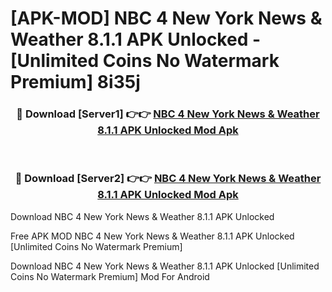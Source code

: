 # [APK-MOD] NBC 4 New York  News & Weather 8.1.1 APK Unlocked - [Unlimited Coins No Watermark Premium] 8i35j



<div align="center">
<h3>🔴 Download [Server1] 👉👉 <a href="https://momento.my/?title=NBC_4_New_York__News_&_Weather_8.1.1_APK_Unlocked">NBC 4 New York  News & Weather 8.1.1 APK Unlocked Mod Apk</a></h3><br>

<h3>🔴 Download [Server2] 👉👉 <a href="https://momento.my/?title=NBC_4_New_York__News_&_Weather_8.1.1_APK_Unlocked">NBC 4 New York  News & Weather 8.1.1 APK Unlocked Mod Apk</a></h3>
</div>



Download NBC 4 New York  News & Weather 8.1.1 APK Unlocked 

Free APK MOD NBC 4 New York  News & Weather 8.1.1 APK Unlocked [Unlimited Coins No Watermark Premium]

Download NBC 4 New York  News & Weather 8.1.1 APK Unlocked [Unlimited Coins No Watermark Premium] Mod For Android
